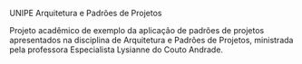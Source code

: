 UNIPE
Arquitetura e Padrões de Projetos

Projeto acadêmico de exemplo da aplicação de padrões de projetos apresentados na disciplina de Arquitetura e Padrões de Projetos, ministrada pela professora Especialista Lysianne do Couto Andrade.
